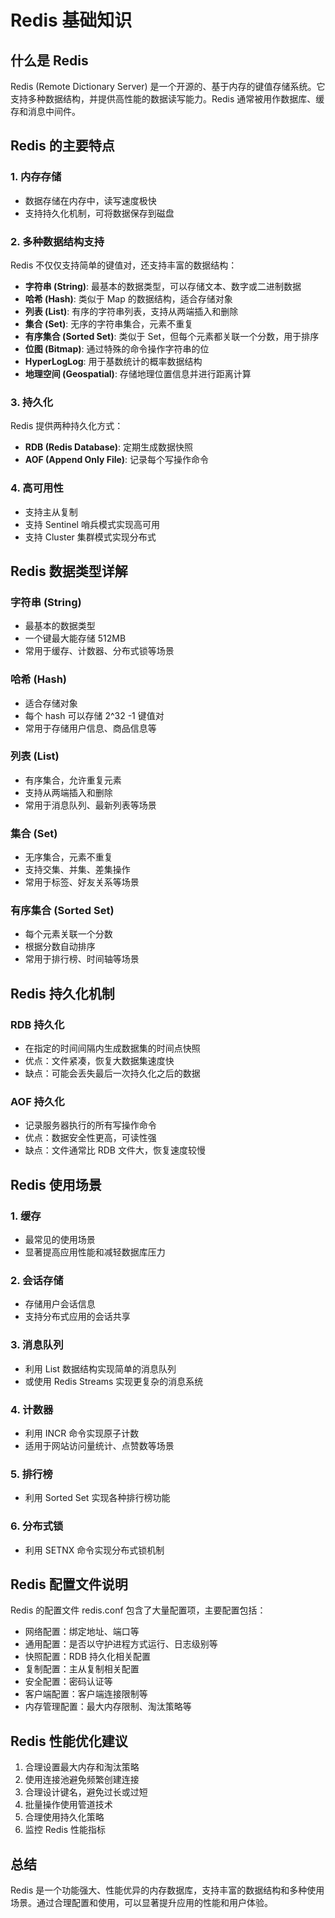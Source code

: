 # Redis 基础知识

## 什么是 Redis

Redis (Remote Dictionary Server) 是一个开源的、基于内存的键值存储系统。它支持多种数据结构，并提供高性能的数据读写能力。Redis 通常被用作数据库、缓存和消息中间件。

## Redis 的主要特点

### 1. 内存存储
- 数据存储在内存中，读写速度极快
- 支持持久化机制，可将数据保存到磁盘

### 2. 多种数据结构支持
Redis 不仅仅支持简单的键值对，还支持丰富的数据结构：

- **字符串 (String)**: 最基本的数据类型，可以存储文本、数字或二进制数据
- **哈希 (Hash)**: 类似于 Map 的数据结构，适合存储对象
- **列表 (List)**: 有序的字符串列表，支持从两端插入和删除
- **集合 (Set)**: 无序的字符串集合，元素不重复
- **有序集合 (Sorted Set)**: 类似于 Set，但每个元素都关联一个分数，用于排序
- **位图 (Bitmap)**: 通过特殊的命令操作字符串的位
- **HyperLogLog**: 用于基数统计的概率数据结构
- **地理空间 (Geospatial)**: 存储地理位置信息并进行距离计算

### 3. 持久化
Redis 提供两种持久化方式：
- **RDB (Redis Database)**: 定期生成数据快照
- **AOF (Append Only File)**: 记录每个写操作命令

### 4. 高可用性
- 支持主从复制
- 支持 Sentinel 哨兵模式实现高可用
- 支持 Cluster 集群模式实现分布式

## Redis 数据类型详解

### 字符串 (String)
- 最基本的数据类型
- 一个键最大能存储 512MB
- 常用于缓存、计数器、分布式锁等场景

### 哈希 (Hash)
- 适合存储对象
- 每个 hash 可以存储 2^32 -1 键值对
- 常用于存储用户信息、商品信息等

### 列表 (List)
- 有序集合，允许重复元素
- 支持从两端插入和删除
- 常用于消息队列、最新列表等场景

### 集合 (Set)
- 无序集合，元素不重复
- 支持交集、并集、差集操作
- 常用于标签、好友关系等场景

### 有序集合 (Sorted Set)
- 每个元素关联一个分数
- 根据分数自动排序
- 常用于排行榜、时间轴等场景

## Redis 持久化机制

### RDB 持久化
- 在指定的时间间隔内生成数据集的时间点快照
- 优点：文件紧凑，恢复大数据集速度快
- 缺点：可能会丢失最后一次持久化之后的数据

### AOF 持久化
- 记录服务器执行的所有写操作命令
- 优点：数据安全性更高，可读性强
- 缺点：文件通常比 RDB 文件大，恢复速度较慢

## Redis 使用场景

### 1. 缓存
- 最常见的使用场景
- 显著提高应用性能和减轻数据库压力

### 2. 会话存储
- 存储用户会话信息
- 支持分布式应用的会话共享

### 3. 消息队列
- 利用 List 数据结构实现简单的消息队列
- 或使用 Redis Streams 实现更复杂的消息系统

### 4. 计数器
- 利用 INCR 命令实现原子计数
- 适用于网站访问量统计、点赞数等场景

### 5. 排行榜
- 利用 Sorted Set 实现各种排行榜功能

### 6. 分布式锁
- 利用 SETNX 命令实现分布式锁机制

## Redis 配置文件说明

Redis 的配置文件 redis.conf 包含了大量配置项，主要配置包括：

- 网络配置：绑定地址、端口等
- 通用配置：是否以守护进程方式运行、日志级别等
- 快照配置：RDB 持久化相关配置
- 复制配置：主从复制相关配置
- 安全配置：密码认证等
- 客户端配置：客户端连接限制等
- 内存管理配置：最大内存限制、淘汰策略等

## Redis 性能优化建议

1. 合理设置最大内存和淘汰策略
2. 使用连接池避免频繁创建连接
3. 合理设计键名，避免过长或过短
4. 批量操作使用管道技术
5. 合理使用持久化策略
6. 监控 Redis 性能指标

## 总结

Redis 是一个功能强大、性能优异的内存数据库，支持丰富的数据结构和多种使用场景。通过合理配置和使用，可以显著提升应用的性能和用户体验。